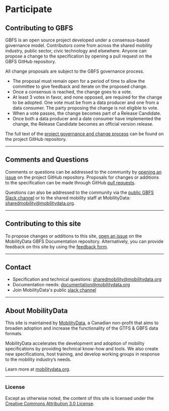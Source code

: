 # Participate

## Contributing to GBFS

GBFS is an open source project developed under a consensus-based governance model. Contributors come from across the shared mobility industry, public sector, civic technology and elsewhere. Anyone can propose a change to the specification by opening a pull request on the GBFS GitHub repository.

All change proposals are subject to the GBFS governance process.

- The proposal must remain open for a period of time to allow the committee to give feedback and iterate on the proposed change.
- Once a consensus is reached, the change goes to a vote.
- At least 3 votes in favor, and none opposed, are required for the change to be adopted. One vote must be from a data producer and one from a data consumer. The party proposing the change is not eligible to vote.
- When a vote passes, the change becomes part of a Release Candidate.
- Once both a data producer and a date consumer have implemented the change, the Release Candidate becomes an official version release.

The full text of the [project governance and change process](https://github.com/NABSA/gbfs#governance--overview-of-the-change-process) can be found on the project GitHub repository.

<hr>

## Comments and Questions

Comments or questions can be addressed to the community by [opening an issue](https://github.com/NABSA/gbfs/issues) on the project GitHub repository. Proposals for changes or additions to the specification can be made through GitHub [pull requests](https://github.com/NABSA/gbfs/pulls).

Questions can also be addressed to the community via the [public GBFS Slack channel](https://bit.ly/mobilitydata-slack) or to the shared mobility staff at MobilityData: <sharedmobility@mobilitydata.org>.

<hr>

## Contributing to this site

To propose changes or additions to this site, [open an issue](https://github.com/MobilityData/gbfs.mobilitydata.org/issues/new) on the MobilityData GBFS Documentation repository.
Alternatively, you can provide feedback on this site by using the [feedback form](https://mobilitydata.typeform.com/to/BCiwESfg).

<hr>

## Contact

- Specification and technical questions: [sharedmobility@mobilitydata.org](mailto:sharedmobility@mobilitydata.org)
- Documentation needs: [documentation@mobilitydata.org](mailto:documentation@mobilitydata.org)
- Join MobilityData's public [slack channel](https://bit.ly/mobilitydata-slack)

<hr>

## About MobilityData
This site is maintained by [MobilityData](https://mobilitydata.org/), a Canadian non-profit that aims to broaden adoption and increase the functionality of the GTFS & GBFS data formats.

MobilityData accelerates the development and adoption of mobility specifications by providing technical know-how and tools. We also create new specifications, host training, and develop working groups in response to the mobility industry’s needs. 

Learn more at [mobilitydata.org](https://mobilitydata.org).

<hr>

### License

Except as otherwise noted, the content of this site is licensed under the [Creative Commons Attribution 3.0 License](https://creativecommons.org/licenses/by/3.0/).